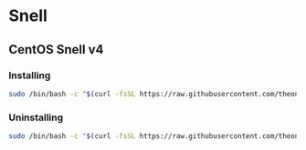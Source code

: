 # Snell

## CentOS Snell v4 

### Installing
```bash
sudo /bin/bash -c "$(curl -fsSL https://raw.githubusercontent.com/theoneVincent/wall/main/install.sh)"
```

### Uninstalling
```bash
sudo /bin/bash -c "$(curl -fsSL https://raw.githubusercontent.com/theoneVincent/wall/main/uninstall.sh)"
```

